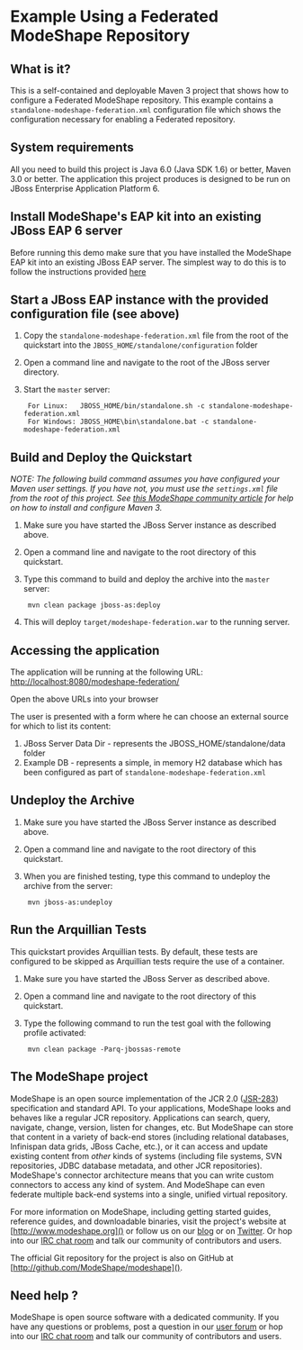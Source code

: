 Example Using a Federated ModeShape Repository
==============================================

What is it?
-----------

This is a self-contained and deployable Maven 3 project that shows how to configure a Federated ModeShape repository.
This example contains a `standalone-modeshape-federation.xml` configuration file which shows the configuration necessary for enabling a
Federated repository.

System requirements
-------------------

All you need to build this project is Java 6.0 (Java SDK 1.6) or better, Maven 3.0 or better.
The application this project produces is designed to be run on JBoss Enterprise Application Platform 6.

Install ModeShape's EAP kit into an existing JBoss EAP 6 server
---------------------------------------------------------------

Before running this demo make sure that you have installed the ModeShape EAP kit into an existing JBoss EAP server.
The simplest way to do this is to follow the instructions provided [here](https://docs.jboss.org/author/display/MODE/Installing+ModeShape+into+AS7)

Start a JBoss EAP instance with the provided configuration file (see above)
---------------------------------------------------------------------------

1. Copy the `standalone-modeshape-federation.xml` file from the root of the quickstart into the `JBOSS_HOME/standalone/configuration`
folder
2. Open a command line and navigate to the root of the JBoss server directory.
3. Start the `master` server:

        For Linux:   JBOSS_HOME/bin/standalone.sh -c standalone-modeshape-federation.xml
        For Windows: JBOSS_HOME\bin\standalone.bat -c standalone-modeshape-federation.xml

Build and Deploy the Quickstart
-------------------------------

_NOTE: The following build command assumes you have configured your Maven user settings. If you have not, you must use the `settings.xml`
file from the root of this project. See [this ModeShape community article](http://community.jboss.org/wiki/ModeShapeandMaven)
for help on how to install and configure Maven 3._

1. Make sure you have started the JBoss Server instance as described above.
2. Open a command line and navigate to the root directory of this quickstart.
3. Type this command to build and deploy the archive into the `master` server:

        mvn clean package jboss-as:deploy

4. This will deploy `target/modeshape-federation.war` to the running server.

Accessing the application
------------------------

The application will be running at the following URL: <http://localhost:8080/modeshape-federation/>

Open the above URLs into your browser

The user is presented with a form where he can choose an external source for which to list its content:

1. JBoss Server Data Dir - represents the JBOSS_HOME/standalone/data folder
2. Example DB - represents a simple, in memory H2 database which has been configured as part of  `standalone-modeshape-federation.xml`

Undeploy the Archive
--------------------

1. Make sure you have started the JBoss Server instance as described above.
2. Open a command line and navigate to the root directory of this quickstart.
3. When you are finished testing, type this command to undeploy the archive from the server:

        mvn jboss-as:undeploy

Run the Arquillian Tests
-------------------------

This quickstart provides Arquillian tests. By default, these tests are configured to be skipped as Arquillian tests require the use of a container.

1. Make sure you have started the JBoss Server as described above.
2. Open a command line and navigate to the root directory of this quickstart.
3. Type the following command to run the test goal with the following profile activated:

        mvn clean package -Parq-jbossas-remote

The ModeShape project
---------------------
ModeShape is an open source implementation of the JCR 2.0 
([JSR-283](http://www.jcp.org/en/jsr/detail?id=283])) specification and 
standard API. To your applications, ModeShape looks and behaves like a 
regular JCR repository. Applications can search, query, navigate, change, 
version, listen for changes, etc. But ModeShape can store that content 
in a variety of back-end stores (including relational databases, Infinispan 
data grids, JBoss Cache, etc.), or it can access and update existing content 
from *other* kinds of systems (including file systems, SVN repositories, 
JDBC database metadata, and other JCR repositories). ModeShape's connector 
architecture means that you can write custom connectors to access any 
kind of system. And ModeShape can even federate multiple back-end systems 
into a single, unified virtual repository.

For more information on ModeShape, including getting started guides, 
reference guides, and downloadable binaries, visit the project's website 
at [http://www.modeshape.org]() or follow us on our [blog](http://modeshape.wordpress.org) 
or on [Twitter](http://twitter.com/modeshape). Or hop into our 
[IRC chat room](http://www.jboss.org/modeshape/chat) and talk our community 
of contributors and users.

The official Git repository for the project is also on GitHub at 
[http://github.com/ModeShape/modeshape]().

Need help ?
-----------

ModeShape is open source software with a dedicated community. If you have 
any questions or problems, post a question in our 
[user forum](http://community.jboss.org/en/modeshape) or hop into our 
[IRC chat room](http://www.jboss.org/modeshape/chat) and talk our 
community of contributors and users.